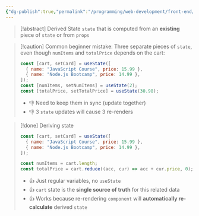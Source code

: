 ```yaml
---
{"dg-publish":true,"permalink":"/programming/web-development/front-end/react-js/001-react-fundamentals/005-state/009-derived-state/","tags":["programming","ReactJS","javascript","state","derivedstate"],"created":"2025-02-08T19:21:13.322+08:00"}
---
```



> [!abstract] Derived State
> `state` that is computed from an __existing__ piece of `state` or from `props`

> [!caution] Common beginner mistake:
> Three separate pieces of `state`, even though `numItems` and `totalPrice` depends on the cart:
> ```jsx
> const [cart, setCard] = useState([
> 	{ name: "JavaScript Course", price: 15.99 },
> 	{ name: "Node.js Bootcamp", price: 14.99 },
> ]);
> const [numItems, setNumItems] = useState(2);
> const [totalPrice, setTotalPrice] = useState(30.98);
> ```
> - 👎 Need to keep them in sync (update together)
> - 👎 3 `state` updates will cause 3 re-renders

> [!done] Deriving state
> ```jsx
> const [cart, setCard] = useState([
>	{ name: "JavaScript Course", price: 15.99 },
>	{ name: "Node.js Bootcamp", price: 14.99 },
>]);
>
>const numItems = cart.length;
>const totalPrice = cart.reduce((acc, cur) => acc + cur.price, 0);
> ```
> - 👍 Just regular variables, no `useState`
> - 👍 `cart` state is the __single source of truth__ for this related data
> - 👍 Works because re-rendering `component` will __automatically re-calculate__ derived `state`

